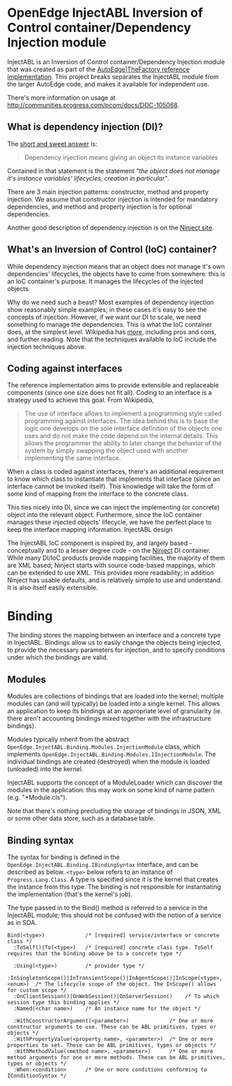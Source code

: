 OpenEdge InjectABL Inversion of Control container/Dependency Injection module
===============================================================================
InjectABL is an Inversion of Control container/Dependency Injection module that was created as part of the [AutoEdge|TheFactory reference implementation](http://communities.progress.com/pcom/community/psdn/openedge/architecture/autoedgethefactory). This project breaks separates the InjectABL module from the larger AutoEdge code, and makes it available for independent use.

There's more information on usage at <http://communities.progress.com/pcom/docs/DOC-105068>.    

What is dependency injection (DI)?
-----------------------------------
The [short and sweet answer](http://jamesshore.com/Blog/Dependency-Injection-Demystified.html) is:
    
>    Dependency injection means giving an object its instance variables
>

Contained in that statement is the statement _"the object does not manage it's instance variables' lifecycles, creation in particular"_.

There are 3 main injection patterns: constructor, method and property injection. We assume that constructor injection is intended for mandatory dependencies, and method and property injection is for optional dependencies.

Another good description of dependency injection is on the [Ninject site](http://wiki.github.com/enkari/ninject/dependency-injection-by-hand).

What's an Inversion of Control (IoC) container?
-----------------------------------------------
While dependency injection means that an object does not manage it's own dependencies' lifecycles, the objects have to come from somewhere: this is an IoC container's purpose. It manages the lifecycles of the injected objects.

Why do we need such a beast? Most examples of dependency injection show reasonably simple examples; in these cases it's easy to see the concepts of injection. However, if we want our DI to scale, we need something to manage the dependencies. This is what the IoC container does, at the simplest level. Wikipedia has [more](http://en.wikipedia.org/wiki/Inversion_of_control), including pros and cons, and further reading. Note that the techniques available to IoC include the injection techniques above.

Coding against interfaces
--------------------------
The reference implementation aims to provide extensible and replaceable components (since one size does not fit all). Coding to an interface is a strategy used to achieve this goal. From Wikipedia,

>    The use of interface allows to implement a programming style called programming against interfaces. The idea behind this is to base the logic one develops on the sole interface definition of the objects one uses and do not make the code depend on the internal details. This allows the programmer the ability to later change the behavior of the system by simply swapping the object used with another implementing the same interface.
>

When a class is coded against interfaces, there's an additional requirement to know which class to instantiate that implements that interface (since an interface cannot be invoked itself). This knowledge will take the form of some kind of mapping from the interface to the concrete class.

This ties nicely into DI, since we can inject the implementing (or concrete) object into the relevant object. Furthermore, since the IoC container manages these injected objects' lifecycle, we have the perfect place to keep the interface mapping information.
InjectABL design

The InjectABL IoC component is inspired by, and largely based - conceptually and to a lesser degree code - on the [Ninject](http://wiki.github.com/enkari/ninject) DI container. While many DI/IoC products provide mapping facilities, the majority of them are XML based; Ninject starts with source code-based mappings, which can be extended to use XML. This provides more readability; in addition Ninject has usable defaults, and is relatively simple to use and understand. It is also itself easily extensible.

Binding
==========
The binding stores the mapping between an interface and a concrete type in InjectABL. Bindings allow us to easily change the objects being injected, to provide the necessary parameters for injection, and to specify conditions under which the bindings are valid.

Modules
---------
Modules are collections of bindings that are loaded into the kernel; multiple modules can (and will typically) be loaded into a single kernel. This allows an application to keep its bindings at an appropriate level of granularity (ie. there aren't accounting bindings mixed together with the infrastructure bindings).

Modules typically inherit from the abstract `OpenEdge.InjectABL.Binding.Modules.InjectionModule` class, which implements `OpenEdge.InjectABL.Binding.Modules.IInjectionModule`. The individual bindings are created (destroyed) when the module is loaded (unloaded) into the kernel.

InjectABL supports the concept of a ModuleLoader which can discover the modules in the application: this may work on some kind of name pattern (e.g. "\*Module.cls").

Note that there's nothing precluding the storage of bindings in JSON, XML or some other data store, such as a database table.

Binding syntax
-----------------
The syntax for binding is defined in the `OpenEdge.InjectABL.Binding.IBindingSyntax` interface, and can be described as below. `<type>` below refers to an instance of `Progress.Lang.Class`. A type is specified since it is the kernel that creates the instance from this type. The binding is not responsible for instantiating the implementation (that's the kernel's job).


The type passed in to the Bind() method is referred to a service in the InjectABL module; this should not be confused with the notion of a service as in SOA.
 
    Bind(<type>)             /* [required] service/interface or concrete class */
      :ToSelf()|To(<type>)   /* [required] concrete class type. ToSelf requires that the binding above be to a concrete type */
     
      :Using(<type>)         /* provider type */
      :InSingletonScope()|InTransientScope()|InAgentScope()|InScope(<type>, <enum>)  /* The lifecycle scope of the object. The InScope() allows for custom scope */
      :OnClientSession()|OnWebSession()|OnServerSession()    /* To which session type this binding applies */
      :Named(<char name>)    /* An instance name for the object */
     
      :WithConstructorArgument(<parameter>)             /* One or more constructor arguments to use. These can be ABL primitives, types or objects */
      :WithPropertyValue(<property name>, <parameter>)  /* One or more properties to set. These can be ABL primitives, types or objects */
      :WithMethodValue(<method name>, <parameter>)      /* One or more method arguments for one or more methods. These can be ABL primitives, types or objects */  
      :When:<condition>      /* One or more conditions conforming to IConditionSyntax */
 
 
 

